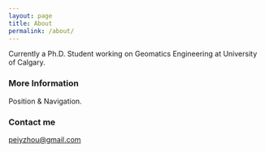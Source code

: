 ```yaml
---
layout: page
title: About
permalink: /about/
---
```


Currently a Ph.D. Student working on Geomatics Engineering at University of Calgary.

### More Information

Position & Navigation.

### Contact me

[peiyzhou@gmail.com](mailto:peiyzhou@gmail.com)

